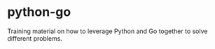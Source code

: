 # python-go
Training material on how to leverage Python and Go together to solve different problems.
